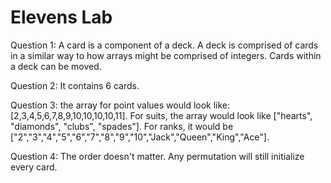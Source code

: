 # Elevens Lab
Question 1:  A card is a component of a deck. A deck is comprised of cards in a similar way to how arrays might be comprised of integers. Cards within a deck can be moved. 

Question 2: It contains 6 cards.

Question 3: the array for point values would look like: [2,3,4,5,6,7,8,9,10,10,10,10,11]. For suits, the array would look like ["hearts", "diamonds", "clubs", "spades"]. For ranks, it would be ["2","3","4","5","6","7","8","9","10","Jack","Queen","King","Ace"].

Question 4: The order doesn't matter. Any permutation will still initialize every card.

